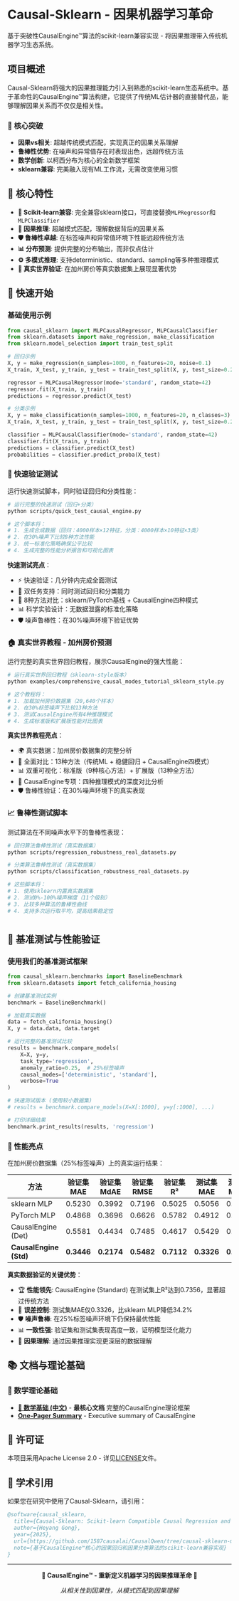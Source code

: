 # Causal-Sklearn - 因果机器学习革命

基于突破性CausalEngine™算法的scikit-learn兼容实现 - 将因果推理带入传统机器学习生态系统。

## 项目概述

Causal-Sklearn将强大的因果推理能力引入到熟悉的scikit-learn生态系统中。基于革命性的CausalEngine™算法构建，它提供了传统ML估计器的直接替代品，能够理解因果关系而不仅仅是相关性。

### 🎯 核心突破
- **因果vs相关**: 超越传统模式匹配，实现真正的因果关系理解
- **鲁棒性优势**: 在噪声和异常值存在时表现出色，远超传统方法
- **数学创新**: 以柯西分布为核心的全新数学框架
- **sklearn兼容**: 完美融入现有ML工作流，无需改变使用习惯

## 🌟 核心特性

- **🔧 Scikit-learn兼容**: 完全兼容sklearn接口，可直接替换`MLPRegressor`和`MLPClassifier`
- **🧠 因果推理**: 超越模式匹配，理解数据背后的因果关系
- **🛡️ 鲁棒性卓越**: 在标签噪声和异常值环境下性能远超传统方法
- **📊 分布预测**: 提供完整的分布输出，而非仅点估计
- **⚙️ 多模式推理**: 支持deterministic、standard、sampling等多种推理模式
- **🎯 真实世界验证**: 在加州房价等真实数据集上展现显著优势

## 🚀 快速开始

### 基础使用示例

```python
from causal_sklearn import MLPCausalRegressor, MLPCausalClassifier
from sklearn.datasets import make_regression, make_classification
from sklearn.model_selection import train_test_split

# 回归示例
X, y = make_regression(n_samples=1000, n_features=20, noise=0.1)
X_train, X_test, y_train, y_test = train_test_split(X, y, test_size=0.2)

regressor = MLPCausalRegressor(mode='standard', random_state=42)
regressor.fit(X_train, y_train)
predictions = regressor.predict(X_test)

# 分类示例
X, y = make_classification(n_samples=1000, n_features=20, n_classes=3)
X_train, X_test, y_train, y_test = train_test_split(X, y, test_size=0.2)

classifier = MLPCausalClassifier(mode='standard', random_state=42)
classifier.fit(X_train, y_train)
predictions = classifier.predict(X_test)
probabilities = classifier.predict_proba(X_test)
```

### 🚀 快速验证测试

运行快速测试脚本，同时验证回归和分类性能：

```bash
# 运行完整的快速测试（回归+分类）
python scripts/quick_test_causal_engine.py

# 这个脚本将：
# 1. 生成合成数据（回归：4000样本×12特征，分类：4000样本×10特征×3类）
# 2. 在30%噪声下比较8种方法性能
# 3. 统一标准化策略确保公平比较
# 4. 生成完整的性能分析报告和可视化图表
```

**快速测试亮点**：
- ⚡ 快速验证：几分钟内完成全面测试
- 🔄 双任务支持：同时测试回归和分类能力
- 🎯 8种方法对比：sklearn/PyTorch基线 + CausalEngine四种模式
- 📊 科学实验设计：无数据泄露的标准化策略
- 🛡️ 噪声鲁棒性：在30%噪声环境下验证优势

### 🏠 真实世界教程 - 加州房价预测

运行完整的真实世界回归教程，展示CausalEngine的强大性能：

```bash
# 运行真实世界回归教程（sklearn-style版本）
python examples/comprehensive_causal_modes_tutorial_sklearn_style.py

# 这个教程将：
# 1. 加载加州房价数据集（20,640个样本）
# 2. 在30%标签噪声下比较13种方法
# 3. 测试CausalEngine所有4种推理模式
# 4. 生成标准版和扩展版性能对比图表
```

**真实世界教程亮点**：
- 🌍 真实数据：加州房价数据集的完整分析
- 🔬 全面对比：13种方法（传统ML + 稳健回归 + CausalEngine四模式）
- 📊 双重可视化：标准版（9种核心方法）+ 扩展版（13种全方法）
- 🎯 CausalEngine专项：四种推理模式的深度对比分析
- 🛡️ 鲁棒性验证：在30%噪声环境下的真实表现

### 📈 鲁棒性测试脚本

测试算法在不同噪声水平下的鲁棒性表现：

```bash
# 回归算法鲁棒性测试（真实数据集）
python scripts/regression_robustness_real_datasets.py

# 分类算法鲁棒性测试（真实数据集）
python scripts/classification_robustness_real_datasets.py

# 这些脚本将：
# 1. 使用sklearn内置真实数据集
# 2. 测试0%-100%噪声梯度（11个级别）
# 3. 比较多种算法的鲁棒性曲线
# 4. 支持多次运行取平均，提高结果稳定性
```

#

## 🔬 基准测试与性能验证

### 使用我们的基准测试框架

```python
from causal_sklearn.benchmarks import BaselineBenchmark
from sklearn.datasets import fetch_california_housing

# 创建基准测试实例
benchmark = BaselineBenchmark()

# 加载真实数据
data = fetch_california_housing()
X, y = data.data, data.target

# 运行完整的基准测试比较
results = benchmark.compare_models(
    X=X, y=y,
    task_type='regression',
    anomaly_ratio=0.25,  # 25%标签噪声
    causal_modes=['deterministic', 'standard'],
    verbose=True
)

# 快速测试版本 (使用较小数据集)
# results = benchmark.compare_models(X=X[:1000], y=y[:1000], ...)

# 打印详细结果
benchmark.print_results(results, 'regression')
```

### 🎯 性能亮点

在加州房价数据集（25%标签噪声）上的真实运行结果：

| 方法 | 验证集 MAE | 验证集 MdAE | 验证集 RMSE | 验证集 R² | 测试集 MAE | 测试集 MdAE | 测试集 RMSE | 测试集 R² |
|------|-----------|-------------|-------------|-----------|-----------|-------------|-------------|-----------|
| sklearn MLP | 0.5230 | 0.3992 | 0.7196 | 0.5025 | 0.5056 | 0.3803 | 0.7085 | 0.4922 |
| PyTorch MLP | 0.4868 | 0.3696 | 0.6626 | 0.5782 | 0.4912 | 0.3716 | 0.6705 | 0.5451 |
| CausalEngine (Det) | 0.5581 | 0.4434 | 0.7485 | 0.4617 | 0.5429 | 0.4278 | 0.7349 | 0.4536 |
| **CausalEngine (Std)** | **0.3446** | **0.2174** | **0.5482** | **0.7112** | **0.3326** | **0.2055** | **0.5112** | **0.7356** |

**真实数据验证的关键优势**：
- 🏆 **性能领先**: CausalEngine (Standard) 在测试集上R²达到0.7356，显著超过传统方法
- 🎯 **误差控制**: 测试集MAE仅0.3326，比sklearn MLP降低34.2%
- 🛡️ **噪声鲁棒**: 在25%标签噪声环境下仍保持最优性能
- 📊 **一致性强**: 验证集和测试集表现高度一致，证明模型泛化能力
- 🧠 **因果理解**: 通过因果推理实现更深层的数据理解

## 📚 文档与理论基础

### 🧮 数学理论基础
- **[🌟 数学基础 (中文)](docs/MATHEMATICAL_FOUNDATIONS_CN.md)** - **最核心文档** 完整的CausalEngine理论框架
- **[One-Pager Summary](docs/ONE_PAGER.md)** - Executive summary of CausalEngine

## 📄 许可证

本项目采用Apache License 2.0 - 详见[LICENSE](LICENSE)文件。


## 📖 学术引用

如果您在研究中使用了Causal-Sklearn，请引用：

```bibtex
@software{causal_sklearn,
  title={Causal-Sklearn: Scikit-learn Compatible Causal Regression and Classification},
  author={Heyang Gong},
  year={2025},
  url={https://github.com/1587causalai/CausalQwen/tree/causal-sklearn-mvp},
  note={基于CausalEngine™核心的因果回归和因果分类算法的scikit-learn兼容实现}
}
```

---

<div align="center">

**🌟 CausalEngine™ - 重新定义机器学习的因果推理革命 🌟**

*从相关性到因果性，从模式匹配到因果理解*

</div>